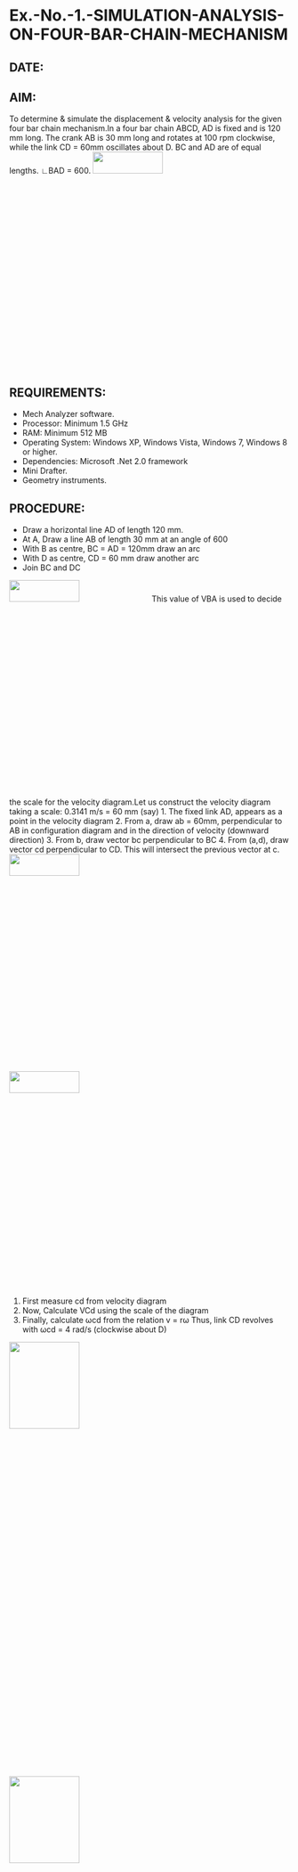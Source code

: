 # Ex.-No.-1.-SIMULATION-ANALYSIS-ON-FOUR-BAR-CHAIN-MECHANISM
## DATE: 
## AIM:
To determine & simulate the displacement & velocity analysis for the given four bar chain mechanism.In a four bar chain ABCD, AD is fixed and is 120 mm long. The crank AB is 30 mm long and rotates at 100 rpm clockwise, while the link CD = 60mm oscillates about D. BC and AD are of equal lengths. ∟BAD = 600.
<img height=10% width=50% src="https://github.com/Sellakumar1987/Ex.-No.-1.-SIMULATION-ANALYSIS-ON-FOUR-BAR-CHAIN-MECHANISM/assets/113594316/03952954-387e-4fd3-a1a0-a8dd4b82ae07">

## REQUIREMENTS:
- Mech Analyzer software.
- Processor: Minimum 1.5 GHz
- RAM: Minimum 512 MB
- Operating System: Windows XP, Windows Vista, Windows 7, Windows 8 or higher.
- Dependencies: Microsoft .Net 2.0 framework
- Mini Drafter.
- Geometry instruments.

## PROCEDURE:
- Draw a horizontal line AD of length 120 mm. 
- At A, Draw a line AB of length 30 mm at an angle of 600 
- With B as centre, BC = AD = 120mm draw an arc 
- With D as centre, CD = 60 mm draw another arc 
- Join BC and DC 

<img height=10% width=50% src="https://github.com/Sellakumar1987/Ex.-No.-1.-SIMULATION-ANALYSIS-ON-FOUR-BAR-CHAIN-MECHANISM/assets/113594316/a99fb530-e8df-49bf-9b2c-d537ff992534">
This value of VBA is used to decide the scale for the velocity diagram.Let us construct the velocity diagram taking a scale: 
0.3141 m/s = 60 mm (say) 
1. The fixed link AD, appears as a point in the velocity diagram 
2. From a, draw ab = 60mm, perpendicular to AB in configuration diagram and in the direction of velocity (downward direction) 
3. From b, draw vector bc perpendicular to BC
4. From (a,d), draw vector cd perpendicular to CD. This will intersect the previous vector at c.  

<img height=10% width=50% src="https://github.com/Sellakumar1987/Ex.-No.-1.-SIMULATION-ANALYSIS-ON-FOUR-BAR-CHAIN-MECHANISM/assets/113594316/76094ae8-a8af-48f3-b2c4-472ab800cc8e">

<img height=10% width=50% src="https://github.com/Sellakumar1987/Ex.-No.-1.-SIMULATION-ANALYSIS-ON-FOUR-BAR-CHAIN-MECHANISM/assets/113594316/cb44fabe-6e16-4550-a2ec-4ee0f4cb6774">

1. First measure cd from velocity diagram  
2. Now, Calculate VCd using the scale of the diagram 
3. Finally, calculate ωcd from the relation v = rω 
Thus, link CD revolves with ωcd = 4 rad/s (clockwise about D) 

<img height=20% width=50% src="https://github.com/Sellakumar1987/Ex.-No.-1.-SIMULATION-ANALYSIS-ON-FOUR-BAR-CHAIN-MECHANISM/assets/113594316/97627fa4-0d38-412c-8745-082bd7b85299">

<img height=20% width=50% src="https://github.com/Sellakumar1987/Ex.-No.-1.-SIMULATION-ANALYSIS-ON-FOUR-BAR-CHAIN-MECHANISM/assets/113594316/15f7e50d-486d-46d0-bed0-8f51b36e7396">

<img height=20% width=50% src="https://github.com/Sellakumar1987/Ex.-No.-1.-SIMULATION-ANALYSIS-ON-FOUR-BAR-CHAIN-MECHANISM/assets/113594316/b01469ff-cb80-4ca6-a6ef-ae521ee9b717">


## Output :
![Screenshot 2024-10-18 144358](https://github.com/user-attachments/assets/bff2ed46-ebf6-441d-88cd-7f7c0f905b7f)
![graph](https://github.com/user-attachments/assets/c957846d-76a6-49e7-a7f5-4d9643730434)



### Name: Harini P
### Register Number: 24005217

## RESULT:
 ### Thus the displacement & velocity analysis for the given four bar chain mechanism is simulated.
